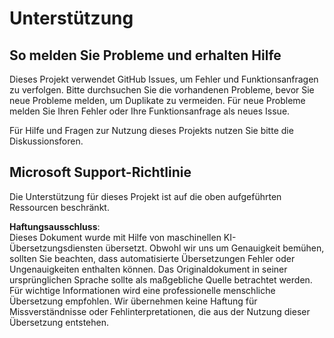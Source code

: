 # Unterstützung

## So melden Sie Probleme und erhalten Hilfe  

Dieses Projekt verwendet GitHub Issues, um Fehler und Funktionsanfragen zu verfolgen. Bitte durchsuchen Sie die vorhandenen 
Probleme, bevor Sie neue Probleme melden, um Duplikate zu vermeiden. Für neue Probleme melden Sie Ihren Fehler oder 
Ihre Funktionsanfrage als neues Issue.

Für Hilfe und Fragen zur Nutzung dieses Projekts nutzen Sie bitte die Diskussionsforen.

## Microsoft Support-Richtlinie  

Die Unterstützung für dieses Projekt ist auf die oben aufgeführten Ressourcen beschränkt.

**Haftungsausschluss**:  
Dieses Dokument wurde mit Hilfe von maschinellen KI-Übersetzungsdiensten übersetzt. Obwohl wir uns um Genauigkeit bemühen, sollten Sie beachten, dass automatisierte Übersetzungen Fehler oder Ungenauigkeiten enthalten können. Das Originaldokument in seiner ursprünglichen Sprache sollte als maßgebliche Quelle betrachtet werden. Für wichtige Informationen wird eine professionelle menschliche Übersetzung empfohlen. Wir übernehmen keine Haftung für Missverständnisse oder Fehlinterpretationen, die aus der Nutzung dieser Übersetzung entstehen.